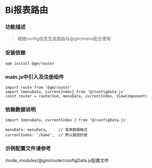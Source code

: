 # Bi报表路由

### 功能描述
> 根据config信息生成路由与@gm/menu配合使用

### 安装依赖
```
npm install @gm/router
```
### main.js中引入及注册组件
```
import route from '@gm/router'
import {menuData, currentIndex} from '@/configData.js'
const router = route(Vue, menuData, currentIndex, ViewComponent)

```
 ### 依赖数据说明
 ```
 import {menuData, currentIndex } from '@/configData.js'
 
 menuData: menuData,     // 菜单数据格式
 currentIndex: '/home',  // 默认路径的值

 ```

### 示例配置文件请参考
/node_modules/@gm/router/configData.js配置文件
